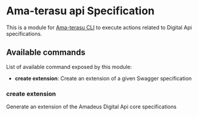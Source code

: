 # Ama-terasu api Specification

This is a module for [Ama-terasu CLI](https://www.npmjs.com/package/@ama-terasu/cli) to execute actions related to Digital Api specifications.

## Available commands

List of available command exposed by this module:

* **create extension**: Create an extension of a given Swagger specification

### create extension

Generate an extension of the Amadeus Digital Api core specifications
